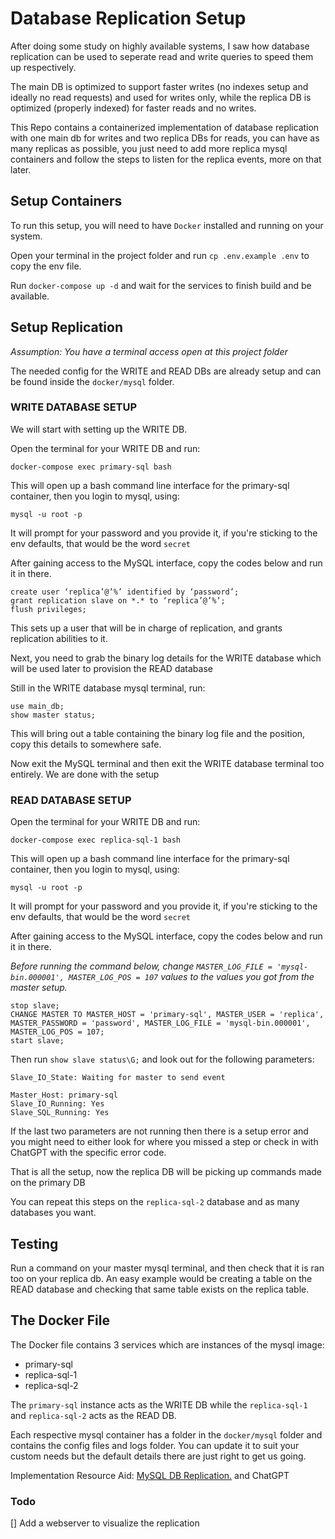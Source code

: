 # Database Replication Setup

After doing some study on highly available systems, I saw how database replication can be used
to seperate read and write queries to speed them up respectively.

The main DB is optimized to support faster writes (no indexes setup and ideally no read requests) 
and used for writes only, while the replica DB is optimized (properly indexed) for faster reads 
and no writes.

This Repo contains a containerized implementation of database replication with one main db for writes
and two replica DBs for reads, you can have as many replicas as possible, you just need to add more
replica mysql containers and follow the steps to listen for the replica events, more on that later.


## Setup Containers

To run this setup, you will need to have `Docker` installed and running on your system.

Open your terminal in the project folder and run `cp .env.example .env` to copy the env file.

Run `docker-compose up -d` and wait for the services to finish build and be available.


## Setup Replication

*Assumption: You have a terminal access open at this project folder*  
  
  

The needed config for the WRITE and READ DBs are already setup and can be found inside the 
`docker/mysql` folder.

### WRITE DATABASE SETUP
We will start with setting up the WRITE DB.

Open the terminal for your WRITE DB and run:

```mysql
docker-compose exec primary-sql bash
```

This will open up a bash command line interface for the primary-sql container, then you 
login to mysql, using:

```shell
mysql -u root -p
```

It will prompt for your password and you provide it, if you're sticking to the env defaults, that would be the word `secret`

After gaining access to the MySQL interface, copy the codes below and run it in there.

```mysql
create user ‘replica’@’%’ identified by ‘password’;
grant replication slave on *.* to ‘replica’@’%’;
flush privileges;
```

This sets up a user that will be in charge of replication, and grants replication abilities to it.

Next, you need to grab the binary log details for the WRITE database which will be used later to provision the READ database

Still in the WRITE database mysql terminal, run:

```mysql
use main_db;
show master status;
```
This will bring out a table containing the binary log file and the position, copy this details to somewhere safe.

Now exit the MySQL terminal and then exit the WRITE database terminal too entirely. We are done with the setup

### READ DATABASE SETUP

Open the terminal for your WRITE DB and run:

```mysql
docker-compose exec replica-sql-1 bash
```

This will open up a bash command line interface for the primary-sql container, then you
login to mysql, using:

```shell
mysql -u root -p
```

It will prompt for your password and you provide it, if you're sticking to the env defaults, that would be the word `secret`

After gaining access to the MySQL interface, copy the codes below and run it in there.

*Before running the command below, change `MASTER_LOG_FILE = 'mysql-bin.000001', MASTER_LOG_POS = 107` values to the values you got from
the master setup.*

```mysql
stop slave; 
CHANGE MASTER TO MASTER_HOST = 'primary-sql', MASTER_USER = 'replica', MASTER_PASSWORD = 'password', MASTER_LOG_FILE = 'mysql-bin.000001', MASTER_LOG_POS = 107; 
start slave;
```
Then run `show slave status\G;` and look out for the following parameters:

```mysql
Slave_IO_State: Waiting for master to send event    
    
Master_Host: primary-sql
Slave_IO_Running: Yes
Slave_SQL_Running: Yes
```

If the last two parameters are not running then there is a setup error and you might need to either look for where you missed a step
or check in with ChatGPT with the specific error code.

That is all the setup, now the replica DB will be picking up commands made on the primary DB

You can repeat this steps on the `replica-sql-2` database and as many databases you want.

## Testing

Run a command on your master mysql terminal, and then check that it is ran too on your replica db.
An easy example would be creating a table on the READ database and checking that same table exists on the replica table.

## The Docker File

The Docker file contains 3 services which are instances of the mysql image:
- primary-sql
- replica-sql-1
- replica-sql-2

The `primary-sql` instance acts as the WRITE DB while the `replica-sql-1` and `replica-sql-2`
acts as the READ DB.

Each respective mysql container has a folder in the `docker/mysql` folder and contains the config
files and logs folder. You can update it to suit your custom needs but the default details there are
just right to get us going.


Implementation Resource Aid: [MySQL DB Replication.](https://thilinamad.medium.com/mysql-db-replication-63786ac8241e) and ChatGPT


### Todo 

[] Add a webserver to visualize the replication